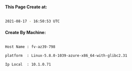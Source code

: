 
   
#### This Page Create at:

```bash

2021-08-17 - 16:50:53 UTC

```

#### Create By Machine:

```bash

Host Name : fv-az39-798

platform  : Linux-5.8.0-1039-azure-x86_64-with-glibc2.31

Ip Local  : 10.1.0.71

```

